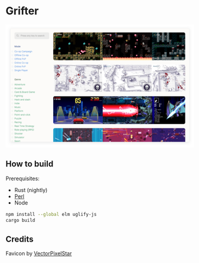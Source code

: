 # Grifter

[![screenshot](screenshot.png)](https://grifter.gg/)

## How to build

Prerequisites:

- Rust (nightly)
- [Perl](https://strawberryperl.com/)
- Node

```bash
npm install --global elm uglify-js
cargo build
```

## Credits

Favicon by [VectorPixelStar](https://twitter.com/vectorpixelstar)
